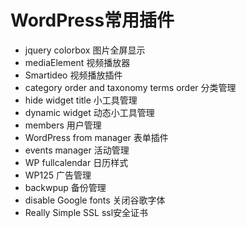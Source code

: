 # WordPress常用插件

+ jquery colorbox       图片全屏显示
+ mediaElement          视频播放器
+ Smartideo             视频播放插件
+ category order and taxonomy terms order   分类管理
+ hide widget title     小工具管理
+ dynamic widget        动态小工具管理
+ members               用户管理
+ WordPress from manager  表单插件
+ events manager        活动管理
+ WP fullcalendar       日历样式
+ WP125                 广告管理
+ backwpup              备份管理
+ disable Google fonts  关闭谷歌字体
+ Really Simple SSL     ssl安全证书
